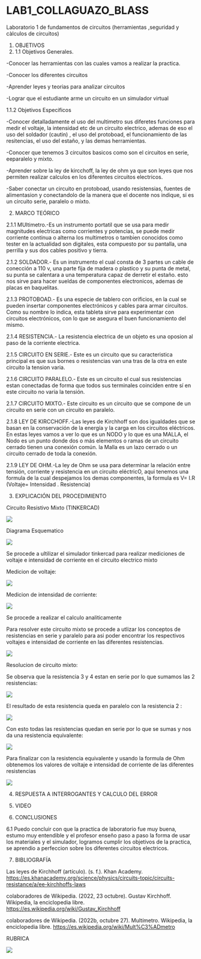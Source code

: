 # LAB1_COLLAGUAZO_BLASS

Laboratorio 1 de fundamentos de circuitos (herramientas ,seguridad y càlculos de circuitos)

1. OBJETIVOS
2. 1.1 Objetivos Generales.

-Conocer las herramientas con las cuales vamos a realizar la practica.

-Conocer los diferentes circuitos

-Aprender leyes y teorias para analizar circuitos

-Lograr que el estudiante arme un circuito en un simulador virtual

1.1.2 Objetivos Especificos

-Conocer detalladamente el uso del multimetro sus diferetes funciones para medir el voltaje, la intensidad etc de un circuito electrico, ademas de eso el uso del soldador (cautin) , el uso del protoboad, el funcionamiento de las resitencias, el uso del estaño, y las demas herramientas.

-Conocer que tenemos 3 circuitos basicos como son el circuitos en serie, eeparalelo y mixto.

-Aprender sobre la ley de kircchoff, la ley de ohm ya que son leyes que nos permiten realizar calculos en los diferentes circuitos electricos.

-Saber conectar un circuito en protoboad, usando resistensias, fuentes de alimentasion y conectandolo de la manera que el docente nos indique, si es un circuito serie, paralelo o mixto.

2. MARCO TEÓRICO

2.1.1 MUltimetro.-Es un instrumento portatil que se usa para medir magnitudes electricas como corrientes y potencias, se puede medir corriente continua o alterna los multimetros o tambien conocidos como tester en la actualidad son digitales, esta compuesto por su pantalla, una perrilla y sus dos cables positivo y tierra.

2.1.2 SOLDADOR.- Es un instrumento el cual consta de 3 partes un cable de conección a 110 v, una parte fija de madera o plastico y su punta de metal, su punta se calentara a una temperatura capaz de derretir el estaño. esto nos sirve para hacer sueldas de componentes electronicos, ademas de placas en baquelitas.

2.1.3 PROTOBOAD.- Es una especie de tablero con orificios, en la cual se pueden insertar componentes electrónicos y cables para armar circuitos. Como su nombre lo indica, esta tableta sirve para experimentar con circuitos electrónicos, con lo que se asegura el buen funcionamiento del mismo.

2.1.4 RESISTENCIA.- La resistencia electrica de un objeto es una oposion al paso de la corriente electrica.

2.1.5 CIRCUITO EN SERIE.- Este es un circuito que su caracteristica principal es que sus bornes o resistencias van una tras de la otra en este circuito la tension varia.

2.1.6 CIRCUITO PARALELO.- Este es un circuito el cual sus resistencias estan conectadas de forma que todos sus terminales coinciden entre sí en este circuito no varia la tensión.

2.1.7 CIRCUITO MIXTO.- Este circuito es un circuito que se compone de un circuito en serie con un circuito en paralelo.

2.1.8 LEY DE KIRCCHOFF.-Las leyes de Kirchhoff son dos igualdades que se basan en la conservación de la energía y la carga en los circuitos eléctricos. En estas leyes vamos a ver lo que es un NODO y lo que es una MALLA, el Nodo  es un punto donde dos o más elementos o ramas de un circuito cerrado tienen una conexión común. la Malla es un lazo cerrado o un circuito cerrado de toda la conexión.

2.1.9 LEY DE OHM.-La ley de Ohm se usa para determinar la relación entre tensión, corriente y resistencia en un circuito eléctricO, aqui tenemos una formula de la cual despejamos los demas componentes, la formula es V= I.R (Voltaje= Intensidad . Resistencia)

3. EXPLICACIÓN DEL PROCEDIMIENTO

Circuito Resistivo Mixto (TINKERCAD)

![](https://github.com/Bscollaguazo/LAB1_COLLAGUAZO_BLASS/blob/main/circuito.png)

Diagrama Esquematico

![](https://github.com/Bscollaguazo/LAB1_COLLAGUAZO_BLASS/blob/main/diagrama.png)

Se procede a ultilizar el simulador tinkercad para realizar mediciones de voltaje e intensidad de corriente en el circuito electrico mixto 

Medicion de voltaje:

![](https://github.com/Bscollaguazo/LAB1_COLLAGUAZO_BLASS/blob/main/medicionv.png)

Medicion de intensidad de corriente:

![](https://github.com/Bscollaguazo/LAB1_COLLAGUAZO_BLASS/blob/main/medicioni%20(2).png)

Se procede a realizar el calculo analiticamente

Para resolver este circuito mixto se procede a utlizar los conceptos de resistencias en serie y paralelo para asi poder encontrar los respectivos voltajes e intensidad  de corriente en las diferentes resistencias.

![](https://github.com/Bscollaguazo/LAB1_COLLAGUAZO_BLASS/blob/main/calculoanalitico.jpg)

Resolucion de circuito mixto:

Se observa que la resistencia 3 y 4 estan en serie por lo que sumamos las 2 resistencias:

![](https://github.com/Bscollaguazo/LAB1_COLLAGUAZO_BLASS/blob/main/resistencias.png)

El resultado de esta resistencia queda en paralelo con la resistencia 2 :

![](https://github.com/Bscollaguazo/LAB1_COLLAGUAZO_BLASS/blob/main/resistenciap.png)

Con esto todas las resistencias quedan en serie por lo que se sumas y nos da una resistencia equivalente:

![](https://github.com/Bscollaguazo/LAB1_COLLAGUAZO_BLASS/blob/main/resistenciae.png)

Para finalizar con la resistencia equivalente y usando la formula de Ohm obtenemos los valores de voltaje e intensidad de corriente de las diferentes resistencias 

![](https://github.com/Bscollaguazo/LAB1_COLLAGUAZO_BLASS/blob/main/tabla01.jpg)

4. RESPUESTA A INTERROGANTES Y CALCULO DEL ERROR

5. VIDEO

6. CONCLUSIONES

6.1 Puedo concluir con que la practica de laboratorio fue muy buena, estumo muy entendible y el profesor enseño paso a paso la forma de usar los materiales y el simulador, logramos cumplir los objetivos de la practica, se aprendio a perfeccion sobre los diferentes circuitos electricos.

7. BIBLIOGRAFÍA

Las leyes de Kirchhoff (artículo). (s. f.). Khan Academy. https://es.khanacademy.org/science/physics/circuits-topic/circuits-resistance/a/ee-kirchhoffs-laws

colaboradores de Wikipedia. (2022, 23 octubre). Gustav Kirchhoff. Wikipedia, la enciclopedia libre. https://es.wikipedia.org/wiki/Gustav_Kirchhoff

colaboradores de Wikipedia. (2022b, octubre 27). Multímetro. Wikipedia, la enciclopedia libre. https://es.wikipedia.org/wiki/Mult%C3%ADmetro

RUBRICA

![](https://github.com/Bscollaguazo/LAB1_COLLAGUAZO_BLASS/blob/main/tabla01.jpg)

